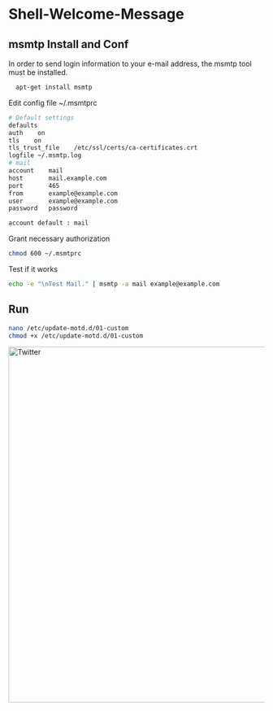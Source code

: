 # Shell-Welcome-Message

## msmtp Install and Conf

In order to send login information to your e-mail address, the msmtp tool must be installed.<br>

```bash
  apt-get install msmtp
```
Edit config file ~/.msmtprc
```bash
# Default settings
defaults
auth    on
tls    on
tls_trust_file    /etc/ssl/certs/ca-certificates.crt
logfile ~/.msmtp.log
# mail
account    mail
host       mail.example.com
port       465
from       example@example.com
user       example@example.com
password   password

account default : mail  
```
Grant necessary authorization
```bash
chmod 600 ~/.msmtprc
```
Test if it works
```bash
echo -e "\nTest Mail." | msmtp -a mail example@example.com
```
## Run
```bash
nano /etc/update-motd.d/01-custom
chmod +x /etc/update-motd.d/01-custom
```
<img align="left" alt="Twitter" width="700px"
        src="https://user-images.githubusercontent.com/85456369/210991754-d70db4bb-c326-4db4-8948-12df560bdc54.png" /></a>

